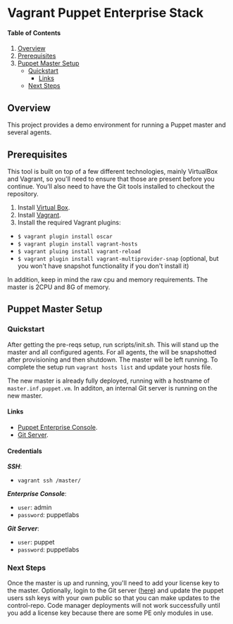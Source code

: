 # Vagrant Puppet Enterprise Stack

#### Table of Contents
1. [Overview](#overview)
2. [Prerequisites](#prerequisites)
3. [Puppet Master Setup](#installation-and-puppet-master)
    * [Quickstart](#quickstart)
      * [Links](#links)
    * [Next Steps](#next-steps)

## Overview
This project provides a demo environment for running a Puppet master and several agents.

## Prerequisites
This tool is built on top of a few different technologies, mainly VirtualBox and Vagrant, so you'll need to ensure that those are present before you continue. You'll also need to have the Git tools installed to checkout the repository.

1. Install [Virtual Box](https://www.virtualbox.org/wiki/Downloads).
2. Install [Vagrant](http://vagrantup.com/).
3. Install the required Vagrant plugins:
* `$ vagrant plugin install oscar`
* `$ vagrant plugin install vagrant-hosts`
* `$ vagrant pluing install vagrant-reload`
* `$ vagrant plugin install vagrant-multiprovider-snap` (optional, but you won't have snapshot functionality if you don't install it)

In addition, keep in mind the raw cpu and memory requirements.  The master is 2CPU and 8G of memory.

## Puppet Master Setup
### Quickstart
After getting the pre-reqs setup, run scripts/init.sh.  This will stand up the master and all configured agents.  For all agents, the will be snapshotted after provisioning and then shutdown.  The master will be left running.  To complete the setup run `vagrant hosts list` and update your hosts file.

The new master is already fully deployed, running with a hostname of `master.inf.puppet.vm`.  In additon, an internal Git server is running on the new master.

#### Links
* [Puppet Enterprise Console](https://master.inf.puppet.vm).
* [Git Server](http://master.inf.puppet.vm:3000).

#### Credentials
**_SSH_**:
  * `vagrant ssh /master/`

**_Enterprise Console_**:
  * `user`: admin
  * `password`: puppetlabs

**_Git Server_**:
  * `user`: puppet
  * `password`: puppetlabs


### Next Steps
Once the master is up and running, you'll need to add your license key to the master.  Optionally, login to the Git server ([here](http://master.inf.puppet.vm:3000)) and update the puppet users ssh keys with your own public so that you can make updates to the control-repo.  Code manager deployments will not work successfully until you add a license key because there are some PE only modules in use.
